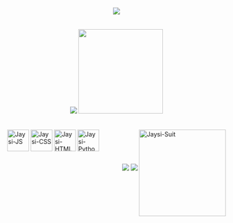 <br>
<div align='center'>
  <img src="https://user-images.githubusercontent.com/93339762/154592393-d2011882-348c-4591-9ebc-6ae1643b0ad8.png">
</div>
  <br><br>

<div align='center' style='display: inline_block'>
  <img src='https://github-readme-stats.vercel.app/api?username=jaysijj&show_icons=true&theme=dark'>
  <img height=195px src='https://github-readme-stats.vercel.app/api/top-langs/?username=jaysijj&show_icons=true&theme=dark'>
</div>
<br><br>

<div style='display: inline_block'>
  <img align="center" alt="Jaysi-JS" height=50px src="https://cdn.jsdelivr.net/gh/devicons/devicon/icons/javascript/javascript-original.svg" />
  <img align="center" alt="Jaysi-CSS" height=50px src="https://cdn.jsdelivr.net/gh/devicons/devicon/icons/css3/css3-original.svg" />
  <img align="center" alt="Jaysi-HTML" height=50px src="https://cdn.jsdelivr.net/gh/devicons/devicon/icons/html5/html5-original.svg" />
  <img align="center" alt="Jaysi-Python" height=50px src="https://cdn.jsdelivr.net/gh/devicons/devicon/icons/python/python-original.svg" />
  <img align="right" alt="Jaysi-Suit" height=200px src="https://user-images.githubusercontent.com/93339762/155822428-90185d97-f3bb-4fe0-aedf-5f2ad8efd4c5.gif">
</div>

##
<div align="right">
  <a href="mailto:jaimejaysi@gmail.com" ><img src="https://img.shields.io/badge/LinkedIn-0077B5?style=for-the-badge&logo=linkedin&logoColor=white"></a>
  <a href="https://www.linkedin.com/in/jaime-jaysi-394908144/" target="_blank"><img src="https://img.shields.io/badge/Gmail-D14836?style=for-the-badge&logo=gmail&logoColor=white" target="_blank"></a>
</div>

